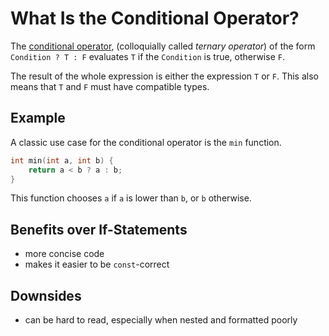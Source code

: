 # What Is the Conditional Operator?

The [conditional operator][1], (colloquially called _ternary operator_) of the form `Condition ? T : F` evaluates `T` if
the `Condition` is true, otherwise `F`.

The result of the whole expression is either the expression `T` or `F`. This also means that `T` and `F` must have
compatible types.

[1]: https://en.cppreference.com/w/cpp/language/operator_other#Conditional_operator

## Example

A classic use case for the conditional operator is the `min` function.

```cpp
int min(int a, int b) {
    return a < b ? a : b;
}
```

This function chooses `a` if `a` is lower than `b`, or `b` otherwise.

<!-- inline -->

## Benefits over If-Statements

- more concise code
- makes it easier to be `const`-correct

<!-- inline -->

## Downsides

- can be hard to read, especially when nested and formatted poorly
